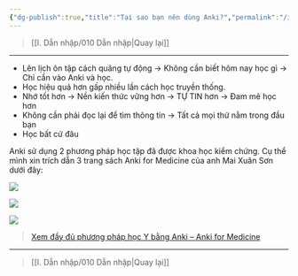 ```yaml
---
{"dg-publish":true,"title":"Tại sao bạn nên dùng Anki?","permalink":"/i-dan-nhap/1-4-tai-sao-ban-nen-dung-anki/","dgPassFrontmatter":true}
---
```


> [[I. Dẫn nhập/010 Dẫn nhập\|Quay lại]]

___

- Lên lịch ôn tập cách quãng tự động → Không cần biết hôm nay học gì → Chỉ cần vào Anki và học.
- Học hiệu quả hơn gấp nhiều lần cách học truyền thống.
- Nhớ tốt hơn → Nền kiến thức vững hơn → TỰ TIN hơn → Đam mê học hơn
- Không cần phải đọc lại để tìm thông tin → Tất cả mọi thứ nằm trong đầu bạn
- Học bất cứ đâu

Anki sử dụng 2 phương pháp học tập đã được khoa học kiểm chứng. Cụ thể mình xin trích dẫn 3 trang sách Anki for Medicine của anh Mai Xuân Sơn dưới đây:

![](https://i.imgur.com/qYV9oa0.png)

![](https://i.imgur.com/2EQg4rA.png)

![](https://i.imgur.com/O52MQb2.png)

> [Xem đầy đủ phương pháp học Y bằng Anki – Anki for Medicine](https://ankivn.com/huong-dan/phuong-phap-hoc-y-bang-anki/)
___
> [[I. Dẫn nhập/010 Dẫn nhập\|Quay lại]]